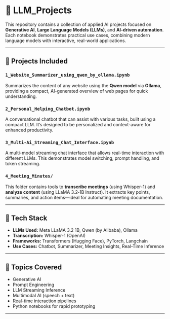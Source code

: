 # 🤖 LLM_Projects

This repository contains a collection of applied AI projects focused on **Generative AI**, **Large Language Models (LLMs)**, and **AI-driven automation**. Each notebook demonstrates practical use cases, combining modern language models with interactive, real-world applications.

---

## 📂 Projects Included

### `1_Website_Summarizer_using_qwen_by_ollama.ipynb`
Summarizes the content of any website using the **Qwen model** via **Ollama**, providing a compact, AI-generated overview of web pages for quick understanding.

### `2_Personal_Helping_Chatbot.ipynb`
A conversational chatbot that can assist with various tasks, built using a compact LLM. It’s designed to be personalized and context-aware for enhanced productivity.

### `3_Multi-Ai_Streaming_Chat_Interface.ipynb`
A multi-model streaming chat interface that allows real-time interaction with different LLMs. This demonstrates model switching, prompt handling, and token streaming.

### `4_Meeting_Minutes/`
This folder contains tools to **transcribe meetings** (using Whisper-1) and **analyze content** (using LLaMA 3.2‑1B Instruct). It extracts key points, summaries, and action items—ideal for automating meeting documentation.

---

## 🚀 Tech Stack

- **LLMs Used:** Meta LLaMA 3.2 1B, Qwen (by Alibaba), Ollama
- **Transcription:** Whisper-1 (OpenAI)
- **Frameworks:** Transformers (Hugging Face), PyTorch, Langchain
- **Use Cases:** Chatbot, Summarizer, Meeting Insights, Real-Time Inference

---

## 🧠 Topics Covered

- Generative AI  
- Prompt Engineering  
- LLM Streaming Inference  
- Multimodal AI (speech + text)  
- Real-time interaction pipelines  
- Python notebooks for rapid prototyping

---
